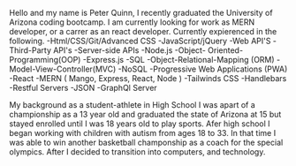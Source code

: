 Hello and my name is Peter Quinn, I recently graduated the University of Arizona coding bootcamp. I am currently looking for work as MERN developer, or a carrer as 
an react developer. Currently expierenced in the following.
-Html/CSS/Git/Advanced CSS
-JavaScript/jQuery
-Web API'S
-Third-Party API's
-Server-side APIs
-Node.js
-Object- Oriented-Programming(OOP)
-Express.js
-SQL
-Object-Relational-Mapping (ORM)
-Model-View-Controller(MVC)
-NoSQL
-Progressive Web Applications (PWA)
-React
-MERN ( Mango, Express, React, Node )
-Tailwinds CSS
-Handlebars
-Restful Servers
-JSON
-GraphQl Server

My background as a student-athlete in High School I was apart of a championship as a 13 year old and graduated the state of Arizona at 15 but stayed enrolled until I was 18 years old to play sports. Afer high school I began working with children with autism from ages 18 to 33. In that time I was able to win another basketball champonship as a coach for the special olympics. After I decided to transition into computers, and technology.




